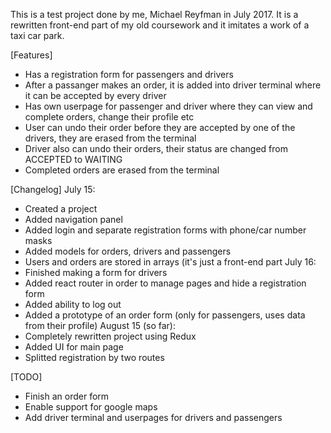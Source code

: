 This is a test project done by me, Michael Reyfman in July 2017. It is a rewritten front-end part of my old coursework and it imitates a work of a taxi car park.

[Features]
- Has a registration form for passengers and drivers
- After a passanger makes an order, it is added into driver terminal where it can be accepted by every driver
- Has own userpage for passenger and driver where they can view and complete orders, change their profile etc
- User can undo their order before they are accepted by one of the drivers, they are erased from the terminal
- Driver also can undo their orders, their status are changed from ACCEPTED to WAITING
- Completed orders are erased from the terminal

[Changelog]
July 15:
- Created a project
- Added navigation panel
- Added login and separate registration forms with phone/car number masks
- Added models for orders, drivers and passengers
- Users and orders are stored in arrays (it's just a front-end part
July 16:
- Finished making a form for drivers
- Added react router in order to manage pages and hide a registration form
- Added ability to log out
- Added a prototype of an order form (only for passengers, uses data from their profile)
August 15 (so far):
- Completely rewritten project using Redux
- Added UI for main page
- Splitted registration by two routes

[TODO]
- Finish an order form
- Enable support for google maps
- Add driver terminal and userpages for drivers and passengers
